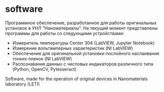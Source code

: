 # software
Программное обеспечение, разработанное для работы оригинальных установок в УНЛ "Наноматериалы".
На текущий момент представлены программы для работы со следующими устройствами:
- Измеритель температуры Center 304 (LabVIEW, Jupyter Notebook)
- Измерение вольтамперных характеристик (NI LabVIEW)
- Обеспечение для оригинальной установки послойного наслаивания тонких пленок (NI LabVIEW)
- Распознавание данных с числовых индикаторов различного типа (Python, OpenCV, Pytesseract)

Software, made for the operation of original devices in Nanomaterials laboratory (LETI)

